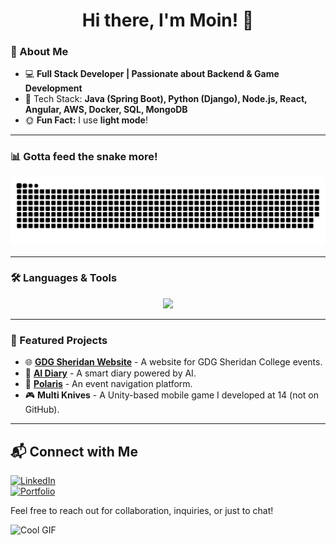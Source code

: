 <h1 align="center">Hi there, I'm Moin! 👋</h1>

### 🚀 About Me

- 💻 **Full Stack Developer | Passionate about Backend & Game Development**
- 🔧 Tech Stack: **Java (Spring Boot), Python (Django), Node.js, React, Angular, AWS, Docker, SQL, MongoDB**
- 🌞 **Fun Fact:** I use **light mode**!

---

### 📊 Gotta feed the snake more!

<picture>
  <source media="(prefers-color-scheme: dark)" srcset="https://raw.githubusercontent.com/moinuddin95/moinuddin95/output/github-snake-dark.svg" />
  <source media="(prefers-color-scheme: light)" srcset="https://raw.githubusercontent.com/moinuddin95/moinuddin95/output/github-snake.svg" />
  <img alt="github-snake" src="https://raw.githubusercontent.com/moinuddin95/moinuddin95/output/github-snake.svg" />
</picture>

---

### 🛠️ Languages & Tools

<p align="center">
  <img src="https://skillicons.dev/icons?i=java,spring,python,django,nodejs,express,react,angular,aws,docker,mongodb,postgres,git,github,figma,unity" />
</p>

---

### 🎯 Featured Projects

- 🌐 [**GDG Sheridan Website**](https://github.com/moinuddin95/GDG-Sheridan) - A website for GDG Sheridan College events.
- 🤖 [**AI Diary**](https://github.com/moinuddin95/AI-Diary) - A smart diary powered by AI.
- 🚀 [**Polaris**](https://github.com/moinuddin95/Polaris) - An event navigation platform.
- 🎮 **Multi Knives** - A Unity-based mobile game I developed at 14 (not on GitHub).

---


## 📬 Connect with Me  

[![LinkedIn](https://img.shields.io/badge/LinkedIn-0077B5?style=flat&logo=linkedin&logoColor=white)](https://www.linkedin.com/in/moinuddin-shaikh-03d23/)  
[![Portfolio](https://img.shields.io/badge/Portfolio-333333?style=flat&logo=gitbook&logoColor=white)](https://www.moinuddin.tech)

Feel free to reach out for collaboration, inquiries, or just to chat!

![Cool GIF](https://media1.giphy.com/media/v1.Y2lkPTc5MGI3NjExczBzZGh3c2xnazVyY20ydWh4MWRtNnBiOXo3ZHR5empudHFqMHhtdSZlcD12MV9pbnRlcm5hbF9naWZfYnlfaWQmY3Q9Zw/QwCWU8FTmILK97N48k/giphy.gif)

